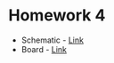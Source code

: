 # Homework 4

- Schematic - [Link](https://github.com/dziatlovich/ME433/blob/master/HW4/eagle_K7oHcYi7Ng.png)
- Board - [Link](https://github.com/dziatlovich/ME433/blob/master/HW4/eagle_mVcaXFvITx.png)